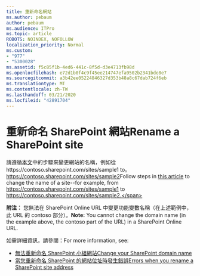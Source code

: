 ```yaml
---
title: 重新命名網站
ms.author: pebaum
author: pebaum
ms.audience: ITPro
ms.topic: article
ROBOTS: NOINDEX, NOFOLLOW
localization_priority: Normal
ms.custom:
- "977"
- "5300028"
ms.assetid: f5c85f1b-4ed6-441c-8f5d-d3e4713fb98d
ms.openlocfilehash: e72d1b0f4c9f45ee214747efa9502b2341bde8e7
ms.sourcegitcommit: a3b42ee05224846327d353b48a8c67dab724f6eb
ms.translationtype: MT
ms.contentlocale: zh-TW
ms.lasthandoff: 03/21/2020
ms.locfileid: "42891704"
---
```

# <a name="rename-a-sharepoint-site"></a><span data-ttu-id="99f1e-102">重新命名 SharePoint 網站</span><span class="sxs-lookup"><span data-stu-id="99f1e-102">Rename a SharePoint site</span></span>

<span data-ttu-id="99f1e-103">請遵循[本文](https://docs.microsoft.com/sharepoint/change-site-address)中的步驟來變更網站的名稱，例如從https://contoso.sharepoint.com/sites/sample1 to。 https://contoso.sharepoint.com/sites/sample2</span><span class="sxs-lookup"><span data-stu-id="99f1e-103">Follow steps in [this article](https://docs.microsoft.com/sharepoint/change-site-address) to change the name of a site--for example, from https://contoso.sharepoint.com/sites/sample1 to https://contoso.sharepoint.com/sites/sample2.</span></span>

<span data-ttu-id="99f1e-104">**附注：** 您無法在 SharePoint Online URL 中變更功能變數名稱（在上述範例中，此 URL 的 contoso 部分）。</span><span class="sxs-lookup"><span data-stu-id="99f1e-104">**Note:** You cannot change the domain name (in the example above, the contoso part of the URL) in a SharePoint Online URL.</span></span> 

<span data-ttu-id="99f1e-105">如需詳細資訊，請參閱：</span><span class="sxs-lookup"><span data-stu-id="99f1e-105">For more information, see:</span></span>

- [<span data-ttu-id="99f1e-106">無法重新命名 SharePoint 小組網站</span><span class="sxs-lookup"><span data-stu-id="99f1e-106">Change your SharePoint domain name</span></span>](https://go.microsoft.com/fwlink/?Linkid=2018696)
- [<span data-ttu-id="99f1e-107">當您重新命名 SharePoint 的網站位址時發生錯誤</span><span class="sxs-lookup"><span data-stu-id="99f1e-107">Errors when you rename a SharePoint site address</span></span>](https://support.office.com/article/errors-when-you-rename-a-sharepoint-site-address-165b7c11-1325-4813-b160-ecbe87bc1a86)
